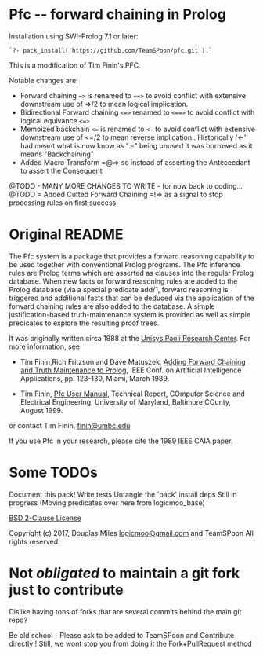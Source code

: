 # Pfc -- forward chaining in Prolog

Installation using SWI-Prolog 7.1 or later:

    `?- pack_install('https://github.com/TeamSPoon/pfc.git').`



This is a modification of Tim Finin's PFC.

Notable changes are:

 * Forward chaining `=>` is renamed to `==>` to avoid conflict with extensive downstream use of =>/2 to mean logical implication.
 * Bidirectional Forward chaining `<=>` renamed to `<==>` to avoid conflict with logical equivance `<=>`
 * Memoized backchain `<=` is renamed to `<-` to avoid conflict with extensive downstream use of <=/2 to mean reverse implication..  Historically '<-' had meant what is now know as ":-" being unused it was borrowed as it means "Backchaining"
 * Added Macro Transform =@=> so instead of asserting the Anteceedant to assert the Consequent

 @TODO - MANY MORE CHANGES TO WRITE - for now back to coding...
 @TODO = Added Cutted Forward Chaining =!=> as a signal to stop processing rules on first success

    
# Original README

The Pfc system is a package that provides a forward reasoning capability to be used together with conventional Prolog programs.  The Pfc inference rules are Prolog terms which are asserted as clauses into the regular Prolog database.  When new facts or forward reasoning rules are added to the Prolog database (via a special predicate add/1, forward reasoning is triggered and additional facts that can be deduced via the application of the forward chaining rules are also added to the database.  A simple justification-based truth-maintenance system is provided as well as simple predicates to explore the resulting proof trees.

It was originally written circa 1988 at the [Unisys Paoli Research Center](https://en.wikipedia.org/wiki/Paoli_Research_Center).  For more information, see

* Tim Finin,Rich Fritzson and Dave Matuszek, [Adding Forward Chaining and Truth Maintenance to Prolog](http://ebiq.org/p/682), IEEE Conf. on Artificial Intelligence Applications, pp. 123-130, Miami, March 1989.

* Tim Finin, [Pfc User Manual](https://github.com/finin/pfc/blob/master/man/pfc.pdf), Technical Report, COmputer Science and Electrical Engineering, University of Maryland, Baltimore COunty, August 1999.

or contact Tim Finin, finin@umbc.edu

If you use Pfc in your research, please cite the 1989 IEEE CAIA paper.



# Some TODOs

Document this pack!
Write tests
Untangle the 'pack' install deps
Still in progress (Moving predicates over here from logicmoo_base)


[BSD 2-Clause License](LICENSE.md)

Copyright (c) 2017, 
Douglas Miles <logicmoo@gmail.com> and TeamSPoon
All rights reserved.

# Not _obligated_ to maintain a git fork just to contribute

Dislike having tons of forks that are several commits behind the main git repo?

Be old school - Please ask to be added to TeamSPoon and Contribute directly !
Still, we wont stop you from doing it the Fork+PullRequest method






